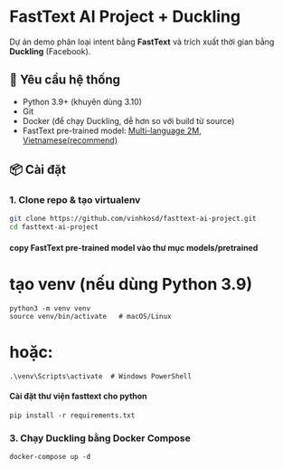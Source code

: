 # FastText AI Project + Duckling

Dự án demo phân loại intent bằng **FastText** và trích xuất thời gian bằng **Duckling** (Facebook).

## 🚀 Yêu cầu hệ thống
- Python 3.9+ (khuyên dùng 3.10)
- Git
- Docker (để chạy Duckling, dễ hơn so với build từ source)
- FastText pre-trained model: [Multi-language 2M](https://dl.fbaipublicfiles.com/fasttext/vectors-english/crawl-300d-2M.vec.zip), [Vietnamese(recommend)](https://dl.fbaipublicfiles.com/fasttext/vectors-crawl/cc.vi.300.vec.gz)

## 📦 Cài đặt

### 1. Clone repo & tạo virtualenv
```bash
git clone https://github.com/vinhkosd/fasttext-ai-project.git
cd fasttext-ai-project
```
#### copy FastText pre-trained model vào thư mục models/pretrained
# tạo venv (nếu dùng Python 3.9)
```
python3 -m venv venv
source venv/bin/activate   # macOS/Linux
```
# hoặc: 
```
.\venv\Scripts\activate  # Windows PowerShell
```
#### Cài đặt thư viện fasttext cho python
```
pip install -r requirements.txt
```
### 3. Chạy Duckling bằng Docker Compose
```
docker-compose up -d
```